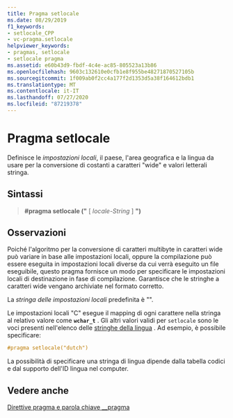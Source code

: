 ```yaml
---
title: Pragma setlocale
ms.date: 08/29/2019
f1_keywords:
- setlocale_CPP
- vc-pragma.setlocale
helpviewer_keywords:
- pragmas, setlocale
- setlocale pragma
ms.assetid: e60b43d9-fbdf-4c4e-ac85-805523a13b86
ms.openlocfilehash: 9603c132610e0cfb1e8f955be48271870527105b
ms.sourcegitcommit: 1f009ab0f2cc4a177f2d1353d5a38f164612bdb1
ms.translationtype: MT
ms.contentlocale: it-IT
ms.lasthandoff: 07/27/2020
ms.locfileid: "87219378"
---
```

# <a name="setlocale-pragma"></a>Pragma setlocale

Definisce le *impostazioni locali*, il paese, l'area geografica e la lingua da usare per la conversione di costanti a caratteri "wide" e valori letterali stringa.

## <a name="syntax"></a>Sintassi

> **#pragma setlocale ("** [ *locale-String* ] **")**

## <a name="remarks"></a>Osservazioni

Poiché l'algoritmo per la conversione di caratteri multibyte in caratteri wide può variare in base alle impostazioni locali, oppure la compilazione può essere eseguita in impostazioni locali diverse da cui verrà eseguito un file eseguibile, questo pragma fornisce un modo per specificare le impostazioni locali di destinazione in fase di compilazione. Garantisce che le stringhe a caratteri wide vengano archiviate nel formato corretto.

La *stringa delle impostazioni locali* predefinita è "".

Le impostazioni locali "C" esegue il mapping di ogni carattere nella stringa al relativo valore come **`wchar_t`** . Gli altri valori validi per `setlocale` sono le voci presenti nell'elenco delle [stringhe della lingua](../c-runtime-library/language-strings.md) . Ad esempio, è possibile specificare:

```cpp
#pragma setlocale("dutch")
```

La possibilità di specificare una stringa di lingua dipende dalla tabella codici e dal supporto dell'ID lingua nel computer.

## <a name="see-also"></a>Vedere anche

[Direttive pragma e parola chiave __pragma](../preprocessor/pragma-directives-and-the-pragma-keyword.md)
